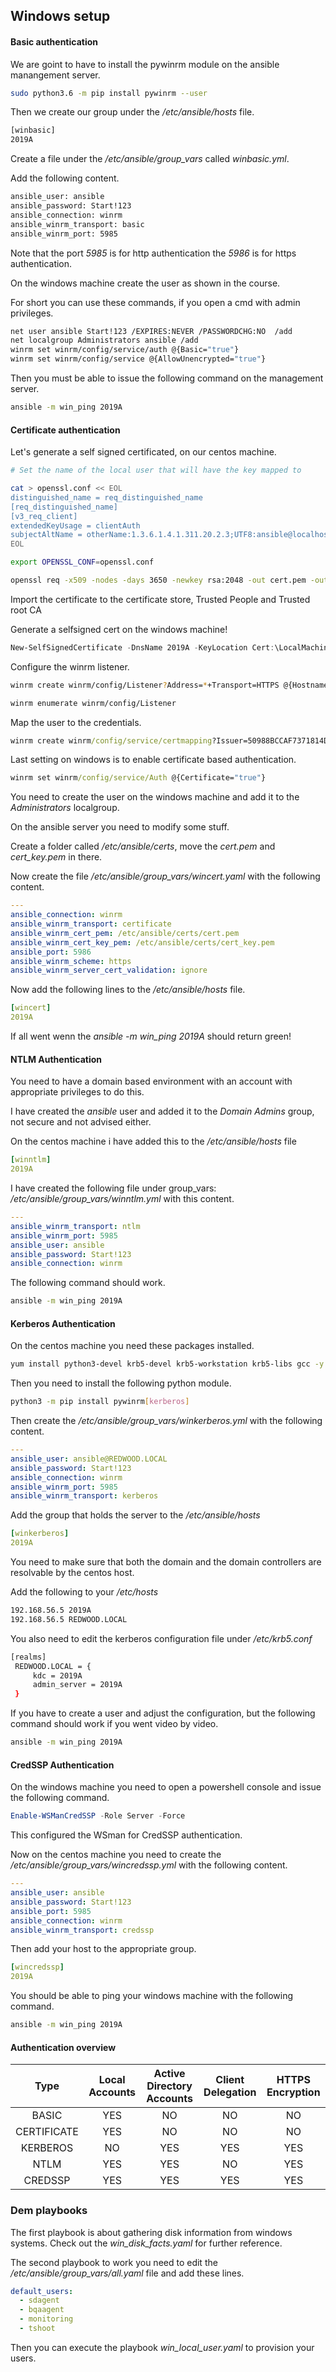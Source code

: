 ## Windows setup

#### Basic authentication

We are goint to have to install the pywinrm module on the ansible manangement server.

``` bash
sudo python3.6 -m pip install pywinrm --user
```

Then we create our group under the */etc/ansible/hosts* file.

``` bash
[winbasic]
2019A
```

Create a file under the */etc/ansible/group_vars* called *winbasic.yml*.

Add the following content.

``` bash
ansible_user: ansible
ansible_password: Start!123
ansible_connection: winrm
ansible_winrm_transport: basic
ansible_winrm_port: 5985
```

Note that the port *5985* is for http authentication the *5986* is for https authentication.

On the windows machine create the user as shown in the course.

For short you can use these commands, if you open a cmd with admin privileges.

``` bash
net user ansible Start!123 /EXPIRES:NEVER /PASSWORDCHG:NO  /add
net localgroup Administrators ansible /add
winrm set winrm/config/service/auth @{Basic="true"}
winrm set winrm/config/service @{AllowUnencrypted="true"}
```

Then you must be able to issue the following command on the management server.

```bash
ansible -m win_ping 2019A
```

#### Certificate authentication

Let's generate a self signed certificated, on our centos machine.
``` bash
# Set the name of the local user that will have the key mapped to

cat > openssl.conf << EOL
distinguished_name = req_distinguished_name
[req_distinguished_name]
[v3_req_client]
extendedKeyUsage = clientAuth
subjectAltName = otherName:1.3.6.1.4.1.311.20.2.3;UTF8:ansible@localhost
EOL

export OPENSSL_CONF=openssl.conf

openssl req -x509 -nodes -days 3650 -newkey rsa:2048 -out cert.pem -outform PEM -keyout cert_key.pem -subj "/CN=ansible" -extensions v3_req_client
```

Import the certificate to the certificate store, Trusted People and Trusted root CA

Generate a selfsigned cert on the windows machine!

``` powershell
New-SelfSignedCertificate -DnsName 2019A -KeyLocation Cert:\LocalMachine\My\
```

Configure the winrm listener.

``` bash
winrm create winrm/config/Listener?Address=*+Transport=HTTPS @{Hostname="2019A";CertificateThumbprint="828F238786FE722A55420BE9209A93B996B8CEDF"}

winrm enumerate winrm/config/Listener
```

Map the user to the credentials.

``` cmd
winrm create winrm/config/service/certmapping?Issuer=50988BCCAF7371814D722E34CDC77A0FF0DE212A+Subject=ansible@localhost+URI=* @{UserName = "ansible";Password="*********************"}
```

Last setting on windows is to enable certificate based authentication.

``` cmd
winrm set winrm/config/service/Auth @{Certificate="true"}
```

You need to create the user on the windows machine and add it to the *Administrators* localgroup.

On the ansible server you need to modify some stuff.

Create a folder called */etc/ansible/certs*, move the *cert.pem* and *cert_key.pem* in there.

Now create the file */etc/ansible/group_vars/wincert.yaml* with the following content.

``` yaml
---
ansible_connection: winrm
ansible_winrm_transport: certificate
ansible_winrm_cert_pem: /etc/ansible/certs/cert.pem
ansible_winrm_cert_key_pem: /etc/ansible/certs/cert_key.pem
ansible_port: 5986
ansible_winrm_scheme: https
ansible_winrm_server_cert_validation: ignore
```

Now add the following lines to the */etc/ansible/hosts* file.

``` yaml
[wincert]
2019A
```

If all went wenn the *ansible -m win_ping 2019A* should return green!

#### NTLM Authentication

You need to have a domain based environment with an account with appropriate privileges to do this.

I have created the *ansible* user and added it to the *Domain Admins* group, not secure and not advised either.

On the centos machine i have added this to the */etc/ansible/hosts* file

``` yaml
[winntlm]
2019A
```

I have created the following file under group_vars: */etc/ansible/group_vars/winntlm.yml* with this content.

``` yaml
---
ansible_winrm_transport: ntlm
ansible_winrm_port: 5985
ansible_user: ansible
ansible_password: Start!123
ansible_connection: winrm
```

The following command should work.

``` bash
ansible -m win_ping 2019A
```

#### Kerberos Authentication

On the centos machine you need these packages installed.

``` bash
yum install python3-devel krb5-devel krb5-workstation krb5-libs gcc -y 
```

Then you need to install the following python module.

``` bash
python3 -m pip install pywinrm[kerberos]
```

Then create the */etc/ansible/group_vars/winkerberos.yml* with the following content.

``` yaml
---
ansible_user: ansible@REDWOOD.LOCAL
ansible_password: Start!123
ansible_connection: winrm
ansible_winrm_port: 5985
ansible_winrm_transport: kerberos
```

Add the group that holds the server to the */etc/ansible/hosts*

``` yaml
[winkerberos]
2019A
```

You need to make sure that both the domain and the domain controllers are resolvable by the centos host.

Add the following to your */etc/hosts*

``` bash
192.168.56.5 2019A
192.168.56.5 REDWOOD.LOCAL
```

You also need to edit the kerberos configuration file under */etc/krb5.conf*

``` bash
[realms]
 REDWOOD.LOCAL = {
     kdc = 2019A
     admin_server = 2019A
 }
```

If you have to create a user and adjust the configuration, but the following command should work if you went video by video.

``` bash
ansible -m win_ping 2019A
```

#### CredSSP Authentication

On the windows machine you need to open a powershell console and issue the following command.

``` powershell
Enable-WSManCredSSP -Role Server -Force
```

This configured the WSman for CredSSP authentication.

Now on the centos machine you need to create the */etc/ansible/group_vars/wincredssp.yml* with the following content.

``` yaml
---
ansible_user: ansible
ansible_password: Start!123
ansible_port: 5985
ansible_connection: winrm
ansible_winrm_transport: credssp
```

Then add your host to the appropriate group.

``` yaml
[wincredssp]
2019A
```

You should be able to ping your windows machine with the following command.

``` bash
ansible -m win_ping 2019A
```

#### Authentication overview

|     Type    | Local Accounts | Active Directory Accounts | Client Delegation | HTTPS Encryption |
|:-----------:|:--------------:|:-------------------------:|:-----------------:|:----------------:|
|    BASIC    |       YES      |             NO            |         NO        |        NO        |
| CERTIFICATE |       YES      |             NO            |         NO        |        NO        |
|   KERBEROS  |       NO       |            YES            |        YES        |        YES       |
|     NTLM    |       YES      |            YES            |         NO        |        YES       |
|   CREDSSP   |       YES      |            YES            |        YES        |        YES       |


### Dem playbooks

The first playbook is about gathering disk information from windows systems. Check out the *win_disk_facts.yaml* for further reference.

The second playbook to work you need to edit the */etc/ansible/group_vars/all.yaml* file and add these lines.

``` yaml
default_users:
  - sdagent
  - bqaagent
  - monitoring
  - tshoot
```

Then you can execute the playbook *win_local_user.yaml* to provision your users.

